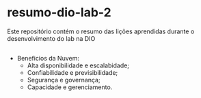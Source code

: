 # resumo-dio-lab-2
Este repositório contém o resumo das lições aprendidas durante o desenvolvimento do lab na DIO

##

* Beneficios da Nuvem:
  * Alta disponibilidade e escalabidade;
  * Confiabilidade e previsibilidade;
  * Segurança e governança;
  * Capacidade e gerenciamento.
